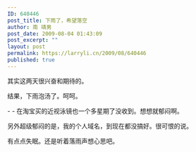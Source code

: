 ```yaml
---
ID: 640446
post_title: 下雨了，希望落空
author: 南 靖男
post_date: 2009-08-04 01:43:09
post_excerpt: ""
layout: post
permalink: https://larryli.cn/2009/08/640446
published: true
---
```

<p>其实这两天很兴奋和期待的。</p>  <p>结果，下雨泡汤了。呵呵。</p>  <p>- - 在淘宝买的近视泳镜也一个多星期了没收到。想想就郁闷啊。</p>  <p>另外超级郁闷的是，我的个人域名，到现在都没搞好。很可恨的说。</p>  <p>有点点失眠。还是听着落雨声想心思吧。</p>